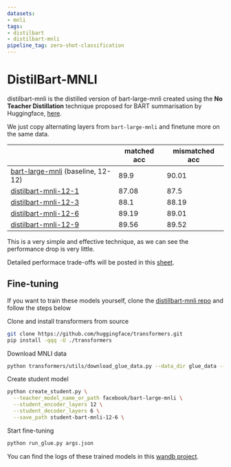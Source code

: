 ```yaml
---
datasets:
- mnli
tags:
- distilbart
- distilbart-mnli
pipeline_tag: zero-shot-classification
---
```


# DistilBart-MNLI

distilbart-mnli is the distilled version of bart-large-mnli created using the **No Teacher Distillation** technique proposed for BART summarisation by Huggingface, [here](https://github.com/huggingface/transformers/tree/master/examples/seq2seq#distilbart).

We just copy alternating layers from `bart-large-mnli` and finetune more on the same data. 


|                                                                                      | matched acc | mismatched acc |
| ------------------------------------------------------------------------------------ | ----------- | -------------- |
| [bart-large-mnli](https://huggingface.co/facebook/bart-large-mnli) (baseline, 12-12) | 89.9        | 90.01          |
| [distilbart-mnli-12-1](https://huggingface.co/valhalla/distilbart-mnli-12-1)         | 87.08       | 87.5           |
| [distilbart-mnli-12-3](https://huggingface.co/valhalla/distilbart-mnli-12-3)         | 88.1        | 88.19          |
| [distilbart-mnli-12-6](https://huggingface.co/valhalla/distilbart-mnli-12-6)         | 89.19       | 89.01          |
| [distilbart-mnli-12-9](https://huggingface.co/valhalla/distilbart-mnli-12-9)         | 89.56       | 89.52          |


This is a very simple and effective technique, as we can see the performance drop is very little.

Detailed performace trade-offs will be posted in this [sheet](https://docs.google.com/spreadsheets/d/1dQeUvAKpScLuhDV1afaPJRRAE55s2LpIzDVA5xfqxvk/edit?usp=sharing).


## Fine-tuning
If you want to train these models yourself, clone the [distillbart-mnli repo](https://github.com/patil-suraj/distillbart-mnli) and follow the steps below

Clone and install transformers from source
```bash
git clone https://github.com/huggingface/transformers.git
pip install -qqq -U ./transformers
```

Download MNLI data
```bash
python transformers/utils/download_glue_data.py --data_dir glue_data --tasks MNLI
```

Create student model
```bash
python create_student.py \
  --teacher_model_name_or_path facebook/bart-large-mnli \
  --student_encoder_layers 12 \
  --student_decoder_layers 6 \
  --save_path student-bart-mnli-12-6 \
```

Start fine-tuning
```bash
python run_glue.py args.json
```

You can find the logs of these trained models in this [wandb project](https://wandb.ai/psuraj/distilbart-mnli).